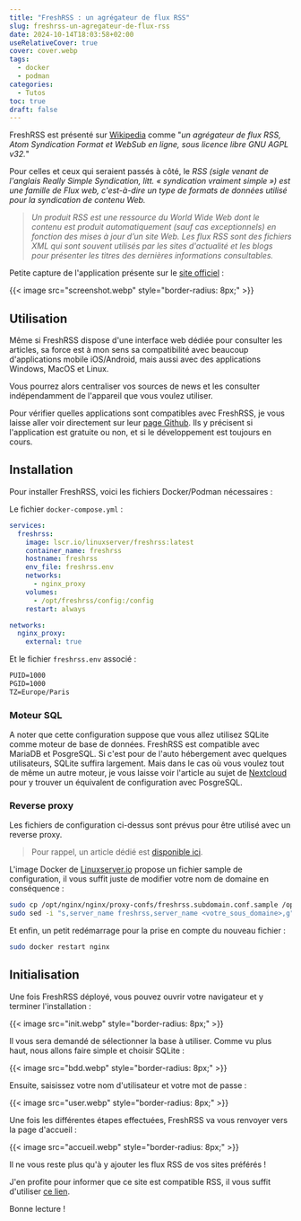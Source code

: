 ```yaml
---
title: "FreshRSS : un agrégateur de flux RSS"
slug: freshrss-un-agregateur-de-flux-rss
date: 2024-10-14T18:03:58+02:00
useRelativeCover: true
cover: cover.webp
tags:
  - docker
  - podman
categories:
  - Tutos
toc: true
draft: false
---
```


FreshRSS est présenté sur [Wikipedia](https://fr.wikipedia.org/wiki/FreshRSS) comme "*un agrégateur de flux RSS, Atom Syndication Format et WebSub en ligne, sous licence libre GNU AGPL v32.*"

Pour celles et ceux qui seraient passés à côté, le *RSS (sigle venant de l'anglais Really Simple Syndication, litt. « syndication vraiment simple ») est une famille de Flux web, c'est-à-dire un type de formats de données utilisé pour la syndication de contenu Web.*

> *Un produit RSS est une ressource du World Wide Web dont le contenu est produit automatiquement (sauf cas exceptionnels) en fonction des mises à jour d’un site Web. Les flux RSS sont des fichiers XML qui sont souvent utilisés par les sites d'actualité et les blogs pour présenter les titres des dernières informations consultables.*

Petite capture de l'application présente sur le [site officiel](https://www.freshrss.org/) :

{{< image src="screenshot.webp" style="border-radius: 8px;" >}}

## Utilisation

Même si FreshRSS dispose d'une interface web dédiée pour consulter les articles, sa force est à mon sens sa compatibilité avec beaucoup d'applications mobile iOS/Android, mais aussi avec des applications Windows, MacOS et Linux.

Vous pourrez alors centraliser vos sources de news et les consulter indépendamment de l'appareil que vous voulez utiliser.

Pour vérifier quelles applications sont compatibles avec FreshRSS, je vous laisse aller voir directement sur leur [page Github](https://github.com/FreshRSS/FreshRSS). Ils y précisent si l'application est gratuite ou non, et si le développement est toujours en cours. 

## Installation

Pour installer FreshRSS, voici les fichiers Docker/Podman nécessaires : 

Le fichier `docker-compose.yml` :

```yml
services:
  freshrss:
    image: lscr.io/linuxserver/freshrss:latest
    container_name: freshrss
    hostname: freshrss
    env_file: freshrss.env
    networks:
      - nginx_proxy
    volumes:
      - /opt/freshrss/config:/config
    restart: always

networks:
  nginx_proxy:
    external: true
```

Et le fichier `freshrss.env` associé :

```txt
PUID=1000
PGID=1000
TZ=Europe/Paris
```

### Moteur SQL

A noter que cette configuration suppose que vous allez utilisez SQLite comme moteur de base de données. FreshRSS est compatible avec MariaDB et PosgreSQL. Si c'est pour de l'auto hébergement avec quelques utilisateurs, SQLite suffira largement. Mais dans le cas où vous voulez tout de même un autre moteur, je vous laisse voir l'article au sujet de [Nextcloud]() pour y trouver un équivalent de configuration avec PosgreSQL.

### Reverse proxy

Les fichiers de configuration ci-dessus sont prévus pour être utilisé avec un reverse proxy.

> Pour rappel, un article dédié est [disponible ici](/posts/reverse-proxy-nginx/).

L'image Docker de [Linuxserver.io](https://docs.linuxserver.io/general/swag/) propose un fichier sample de configuration, il vous suffit juste de modifier votre nom de domaine en conséquence :

```bash
sudo cp /opt/nginx/nginx/proxy-confs/freshrss.subdomain.conf.sample /opt/nginx/nginx/proxy-confs/freshrss.subdomain.conf
sudo sed -i "s,server_name freshrss,server_name <votre_sous_domaine>,g" /opt/nginx/nginx/proxy-confs/freshrss.subdomain.conf
```

Et enfin, un petit redémarrage pour la prise en compte du nouveau fichier :

```bash
sudo docker restart nginx
```

## Initialisation

Une fois FreshRSS déployé, vous pouvez ouvrir votre navigateur et y terminer l'installation :

{{< image src="init.webp" style="border-radius: 8px;" >}}

Il vous sera demandé de sélectionner la base à utiliser. Comme vu plus haut, nous allons faire simple et choisir SQLite : 

{{< image src="bdd.webp" style="border-radius: 8px;" >}}

Ensuite, saisissez votre nom d'utilisateur et votre mot de passe : 

{{< image src="user.webp" style="border-radius: 8px;" >}}

Une fois les différentes étapes effectuées, FreshRSS va vous renvoyer vers la page d'accueil :

{{< image src="accueil.webp" style="border-radius: 8px;" >}}

Il ne vous reste plus qu'à y ajouter les flux RSS de vos sites préférés !

J'en profite pour informer que ce site est compatible RSS, il vous suffit d'utiliser [ce lien](/posts/index.xml).

Bonne lecture !
